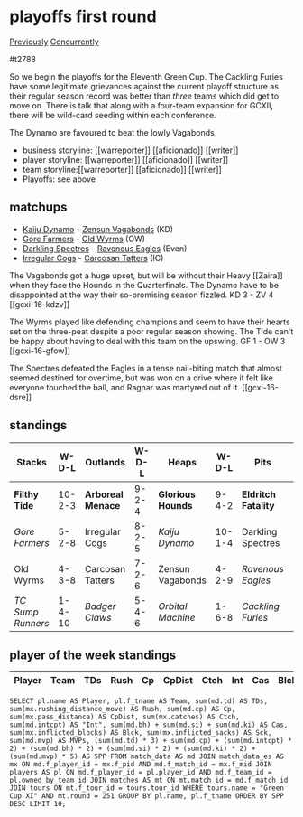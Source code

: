 # playoffs first round

[Previously](week15)
[Concurrently](../ogiii/week11)

#t2788

So we begin the playoffs for the Eleventh Green Cup. The Cackling Furies have some legitimate grievances against the current playoff structure as their regular season record was better than *three* teams which did get to move on. There is talk that along with a four-team expansion for GCXII, there will be wild-card seeding within each conference.



The Dynamo are favoured to beat the lowly Vagabonds

* business storyline: [[warreporter]] [[aficionado]] [[writer]]
* player storyline: [[warreporter]] [[aficionado]] [[writer]]
* team storyline:[[warreporter]] [[aficionado]] [[writer]]
* Playoffs: see above


## matchups


* [Kaiju Dynamo](../../teams/kaijudynamo) - [Zensun Vagabonds](../../teams/zensunvagabonds) (KD)
* [Gore Farmers](../../teams/gorefarmers) - [Old Wyrms](../../teams/oldwyrms) (OW)
* [Darkling Spectres](../../teams/darklingspectres) - [Ravenous Eagles](../../teams/ravenouseagles) (Even)
* [Irregular Cogs](../../teams/irregularcogs) - [Carcosan Tatters](../../teams/carcosantatters) (IC)

The Vagabonds got a huge upset, but will be without their Heavy [[Zaira]] when they face the Hounds in the Quarterfinals. The Dynamo have to be disappointed at the way their so-promising season fizzled. KD 3 - ZV 4 [[gcxi-16-kdzv]]

The Wyrms played like defending champions and seem to have their hearts set on the three-peat despite a poor regular season showing. The Tide can't be happy about having to deal with this team on the upswing. GF 1 - OW 3 [[gcxi-16-gfow]]

The Spectres defeated the Eagles in a tense nail-biting match that almost seemed destined for overtime, but was won on a drive where it felt like everyone touched the ball, and Ragnar was martyred out of it. [[gcxi-16-dsre]]

## standings

| Stacks | W-D-L | Outlands | W-D-L | Heaps | W-D-L | Pits | W-D-L |
|-------|-----|--|--|------|------|--|--|
| **Filthy Tide** | 10-2-3 | **Arboreal Menace** | 9-2-4 | **Glorious Hounds** | 9-4-2 | **Eldritch Fatality** | 11-0-4 |
| *Gore Farmers* | 5-2-8 | Irregular Cogs | 8-2-5 | *Kaiju Dynamo* | 10-1-4 | Darkling Spectres | 7-1-7 |
| Old Wyrms | 4-3-8 | Carcosan Tatters | 7-2-6 | Zensun Vagabonds | 4-2-9 | *Ravenous Eagles* | 5-3-7 |
| *TC Sump Runners* | 1-4-10 | *Badger Claws* | 5-4-6 | *Orbital Machine* | 1-6-8 | *Cackling Furies* | 5-2-8 |


## player of the week standings

| Player    | Team              | TDs  | Rush | Cp   | CpDist | Ctch | Int  | Cas  | Blck | Sck  | MVP  | SPP  |
|-----------|-------------------|------|------|------|--------|------|------|------|------|------|------|------|


```
SELECT pl.name AS Player, pl.f_tname AS Team, sum(md.td) AS TDs, sum(mx.rushing_distance_move) AS Rush, sum(md.cp) AS Cp,	sum(mx.pass_distance) AS CpDist, sum(mx.catches) AS Ctch, sum(md.intcpt) AS "Int", sum(md.bh) + sum(md.si) + sum(md.ki) AS Cas, sum(mx.inflicted_blocks) AS Blck, sum(mx.inflicted_sacks) AS Sck, sum(md.mvp) AS MVPs, (sum(md.td) * 3) + sum(md.cp) + (sum(md.intcpt) * 2) + (sum(md.bh) * 2) + (sum(md.si) * 2) + (sum(md.ki) * 2) + (sum(md.mvp) * 5) AS SPP FROM match_data AS md JOIN match_data_es AS mx ON md.f_player_id = mx.f_pid AND md.f_match_id = mx.f_mid JOIN players AS pl ON md.f_player_id = pl.player_id AND md.f_team_id = pl.owned_by_team_id JOIN matches AS mt ON mt.match_id = md.f_match_id JOIN tours ON mt.f_tour_id = tours.tour_id WHERE tours.name = "Green Cup XI" AND mt.round = 251 GROUP BY pl.name, pl.f_tname ORDER BY SPP DESC LIMIT 10;
```
